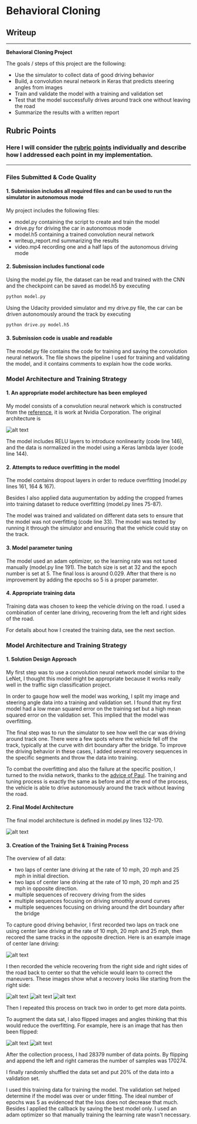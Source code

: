 # **Behavioral Cloning** 

## Writeup

---

**Behavioral Cloning Project**

The goals / steps of this project are the following:
* Use the simulator to collect data of good driving behavior
* Build, a convolution neural network in Keras that predicts steering angles from images
* Train and validate the model with a training and validation set
* Test that the model successfully drives around track one without leaving the road
* Summarize the results with a written report


[//]: # (Image References)

[image0]: ./imgs/nvidia.png "Reference CNN architecture"
[image1]: ./imgs/model_plot.png "Model Visualization"
[image2]: ./imgs/center.jpg "Center Lane Driving"
[image3]: ./imgs/recovery_1.jpg "Recovery Image"
[image4]: ./imgs/recovery_2.jpg "Recovery Image"
[image5]: ./imgs/recovery_3.jpg "Recovery Image"
[image6]: ./imgs/center.jpg "Normal Image"
[image7]: ./imgs/center_flip.jpg "Flipped Image"

## Rubric Points
### Here I will consider the [rubric points](https://review.udacity.com/#!/rubrics/432/view) individually and describe how I addressed each point in my implementation.  

---
### Files Submitted & Code Quality

#### 1. Submission includes all required files and can be used to run the simulator in autonomous mode

My project includes the following files:
* model.py containing the script to create and train the model
* drive.py for driving the car in autonomous mode
* model.h5 containing a trained convolution neural network 
* writeup_report.md summarizing the results
* video.mp4 recording one and a half laps of the autonomous driving mode

#### 2. Submission includes functional code
Using the model.py file, the dataset can be read and trained with the CNN and the checkpoint can be saved as model.h5 by executing
```sh
python model.py
```

Using the Udacity provided simulator and my drive.py file, the car can be driven autonomously around the track by executing 
```sh
python drive.py model.h5
```

#### 3. Submission code is usable and readable

The model.py file contains the code for training and saving the convolution neural network. The file shows the pipeline I used for training and validating the model, and it contains comments to explain how the code works.

### Model Architecture and Training Strategy

#### 1. An appropriate model architecture has been employed

My model consists of a convolution neural network which is constructed from the [reference](https://images.nvidia.com/content/tegra/automotive/images/2016/solutions/pdf/end-to-end-dl-using-px.pdf), it is work at Nvidia Corporation. The original architecture is 

![alt text][image0]

The model includes RELU layers to introduce nonlinearity (code line 146), and the data is normalized in the model using a Keras lambda layer (code line 144). 

#### 2. Attempts to reduce overfitting in the model

The model contains dropout layers in order to reduce overfitting (model.py lines 161, 164 & 167). 

Besides I also applied data augumentation by adding the cropped frames into training dataset to reduce overfitting (model.py lines 75-87).

The model was trained and validated on different data sets to ensure that the model was not overfitting (code line 33). The model was tested by running it through the simulator and ensuring that the vehicle could stay on the track.

#### 3. Model parameter tuning

The model used an adam optimizer, so the learning rate was not tuned manually (model.py line 191). The batch size is set at 32 and the epoch number is set at 5. The final loss is around 0.029. After that there is no improvement by adding the epochs so 5 is a proper parameter.

#### 4. Appropriate training data

Training data was chosen to keep the vehicle driving on the road. I used a combination of center lane driving, recovering from the left and right sides of the road. 

For details about how I created the training data, see the next section. 

### Model Architecture and Training Strategy

#### 1. Solution Design Approach

My first step was to use a convolution neural network model similar to the LeNet, I thought this model might be appropriate because it works really well in the traffic sign classification project.

In order to gauge how well the model was working, I split my image and steering angle data into a training and validation set. I found that my first model had a low mean squared error on the training set but a high mean squared error on the validation set. This implied that the model was overfitting. 

The final step was to run the simulator to see how well the car was driving around track one. There were a few spots where the vehicle fell off the track, typically at the curve with dirt boundary after the bridge. To improve the driving behavior in these cases, I added several recovery sequences in the specific segments and throw the data into training. 

To combat the overfitting and also the failure at the specific position, I turned to the nvidia network, thanks to the [advice of Paul](https://s3-us-west-1.amazonaws.com/udacity-selfdrivingcar/Behavioral+Cloning+Cheatsheet+-+CarND.pdf). The training and tuning process is exactly the same as before and at the end of the process, the vehicle is able to drive autonomously around the track without leaving the road.

#### 2. Final Model Architecture

The final model architecture is defined in model.py lines 132-170.

![alt text][image1]

#### 3. Creation of the Training Set & Training Process

The overview of all data:

- two laps of center lane driving at the rate of 10 mph, 20 mph and 25 mph in initial direction.
- two laps of center lane driving at the rate of 10 mph, 20 mph and 25 mph in opposite direction.
- multiple sequences of recovery driving from the sides
- multiple sequences focusing on driving smoothly around curves
- multiple sequences focusing on driving around the dirt boundary after the bridge

To capture good driving behavior, I first recorded two laps on track one using center lane driving at the rate of 10 mph, 20 mph and 25 mph, then recored the same tracks in the opposite direction. Here is an example image of center lane driving:

![alt text][image2]

I then recorded the vehicle recovering from the right side and right sides of the road back to center so that the vehicle would learn to correct the maneuvers. These images show what a recovery looks like starting from the right side:

![alt text][image3]
![alt text][image4]
![alt text][image5]

Then I repeated this process on track two in order to get more data points.

To augment the data sat, I also flipped images and angles thinking that this would reduce the overfitting. For example, here is an image that has then been flipped:

![alt text][image6]
![alt text][image7]

After the collection process, I had 28379 number of data points. By flipping and append the left and right cameras the number of samples was 170274.

I finally randomly shuffled the data set and put 20% of the data into a validation set. 

I used this training data for training the model. The validation set helped determine if the model was over or under fitting. The ideal number of epochs was 5 as evidenced that the loss does not decrease that much. Besides I applied the callback by saving the best model only. I used an adam optimizer so that manually training the learning rate wasn't necessary.
